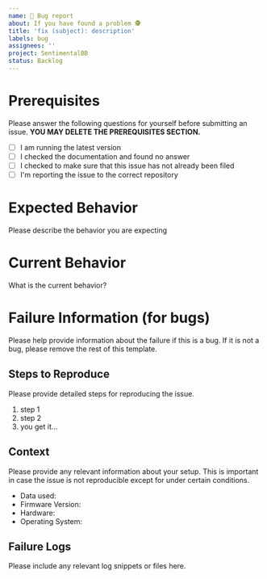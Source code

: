 ```yaml
---
name: 🐞 Bug report
about: If you have found a problem 🕵️
title: 'fix (subject): description'
labels: bug
assignees: ''
project: SentimentalBB
status: Backlog
---
```



# Prerequisites

Please answer the following questions for yourself before submitting an issue. **YOU MAY DELETE THE PREREQUISITES SECTION.**

- [ ] I am running the latest version
- [ ] I checked the documentation and found no answer
- [ ] I checked to make sure that this issue has not already been filed
- [ ] I'm reporting the issue to the correct repository

# Expected Behavior

Please describe the behavior you are expecting

# Current Behavior

What is the current behavior?

# Failure Information (for bugs)

Please help provide information about the failure if this is a bug. 
If it is not a bug, please remove the rest of this template.

## Steps to Reproduce

Please provide detailed steps for reproducing the issue.

1. step 1
2. step 2
3. you get it...

## Context

Please provide any relevant information about your setup. 
This is important in case the issue is not reproducible except for under certain conditions.

* Data used:
* Firmware Version:
* Hardware:
* Operating System:

## Failure Logs

Please include any relevant log snippets or files here.